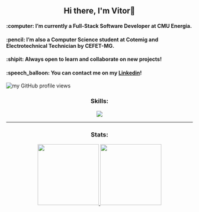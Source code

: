 <div>
  <h2 align="center">Hi there, I'm Vitor👋</h2>
  <h4>:computer: I’m currently a Full-Stack Software Developer at CMU Energia.</h4>
  <h4>:pencil: I’m also a Computer Science student at Cotemig and Electrotechnical Technician by CEFET-MG.</h4>
  <h4>:shipit: Always open to learn and collaborate on new projects!</h4>
  <h4>:speech_balloon: You can contact me on my <a href="https://www.linkedin.com/in/vitor-monteiro-de-franca">Linkedin</a>!</h4>
  <img align="center" alt="my GitHub profile views" src="https://komarev.com/ghpvc/?username=VitorDeFranca&color=blueviolet" />
  
</div>

<h3 align="center">Skills:</h3>
<p align="center">
  <a href="https://skillicons.dev">
    <img src="https://skillicons.dev/icons?i=cs,dotnet,js,ts,angular,html,css,azure" />
  </a>
</p>

<hr>

<h3 align="center">Stats:</h3>
<div align="center">
  <a href="https://github.com/VitorDefranca">
  <img height="165em" src="https://github-readme-stats.vercel.app/api/top-langs/?username=VitorDefranca&layout=compact&langs_count=7&theme=midnight-purple"/>
  <img height="165em" src="https://github-readme-stats.vercel.app/api?username=VitorDefranca&show_icons=true&theme=midnight-purple&include_all_commits=true&count_private=true"/>
</div>

